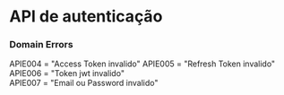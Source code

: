 # API de autenticação

### Domain Errors

  APIE004 = "Access Token invalido"
  APIE005 = "Refresh Token invalido"  
  APIE006 = "Token jwt invalido"  
  APIE007 = "Email ou Password invalido"  